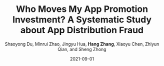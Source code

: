 ---
title: 'Who Moves My App Promotion Investment? A Systematic Study about App Distribution Fraud'
collection: publications
permalink:
excerpt:
date: 2021-09-01
venue: 'In IEEE Transactions on Dependable and Secure Computing (TDSC) 2021.'
paperurl:
src:
citation:
author: 'Shaoyong Du, Minrui Zhao, Jingyu Hua, <b>Hang Zhang</b>, Xiaoyu Chen, Zhiyun Qian, and Sheng Zhong'
venue_abbr: 'TDSC 21 [Journal]'
---  